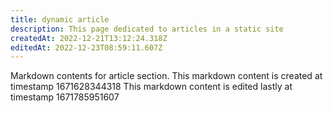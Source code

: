 ```yaml
---
title: dynamic article
description: This page dedicated to articles in a static site
createdAt: 2022-12-21T13:12:24.318Z
editedAt: 2022-12-23T08:59:11.607Z
---
```


Markdown contents for article section.
This markdown content is created at timestamp 1671628344318
This markdown content is edited lastly at timestamp 1671785951607